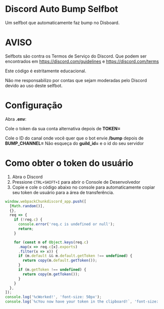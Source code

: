 # Discord Auto Bump Selfbot

Um selfbot que automaticamente faz bump no Disboard.

# AVISO
Selfbots são contra os Termos de Serviço do Discord.
Que podem ser encontrados em https://discord.com/guidelines e https://discord.com/terms

Este código é estritamente educacional.

Não me responsabilizo por contas que sejam moderadas pelo Discord devido ao uso deste selfbot.

# Configuração
Abra **.env**:


Cole o token da sua conta alternativa depois de **TOKEN=**

Cole o ID do canal onde você quer que o bot envie **/bump** depois de **BUMP_CHANNEL=**
Não esqueça do **guild_id=** e o id do seu servidor

# Como obter o token do usuário
1. Abra o Discord
2. Pressione `CTRL+SHIFT+I` para abrir o Console de Desenvolvedor
3. Copie e cole o código abaixo no console para automaticamente copiar seu token de usuário para a área de transferência.
```js
window.webpackChunkdiscord_app.push([
  [Math.random()],
  {},
  req => {
    if (!req.c) {
      console.error('req.c is undefined or null');
      return;
    }

    for (const m of Object.keys(req.c)
      .map(x => req.c[x].exports)
      .filter(x => x)) {
      if (m.default && m.default.getToken !== undefined) {
        return copy(m.default.getToken());
      }
      if (m.getToken !== undefined) {
        return copy(m.getToken());
      }
    }
  },
]);
console.log('%cWorked!', 'font-size: 50px');
console.log(`%cYou now have your token in the clipboard!`, 'font-size: 16px');
